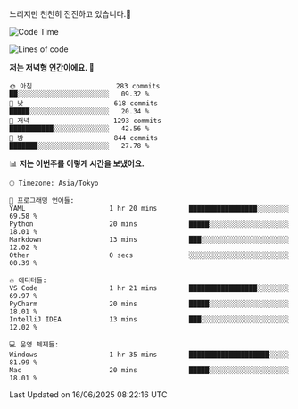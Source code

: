 느리지만 천천히 전진하고 있습니다.🐢

<!--START_SECTION:waka-->
![Code Time](http://img.shields.io/badge/Code%20Time-1%2C597%20hrs%2050%20mins-blue)

![Lines of code](https://img.shields.io/badge/%EC%A0%80%EB%8A%94%20%EC%97%AC%ED%83%9C%EA%B9%8C%EC%A7%80%20-919.4%20thousand%20%EC%A4%84%EC%9D%98%20%EC%BD%94%EB%93%9C%EB%A5%BC%20%EC%9E%91%EC%84%B1%ED%96%88%EC%96%B4%EC%9A%94.-blue)

**저는 저녁형 인간이에요. 🦉** 

```text
🌞 아침                     283 commits         ██░░░░░░░░░░░░░░░░░░░░░░░   09.32 % 
🌆 낮　                     618 commits         █████░░░░░░░░░░░░░░░░░░░░   20.34 % 
🌃 저녁                     1293 commits        ███████████░░░░░░░░░░░░░░   42.56 % 
🌙 밤　                     844 commits         ███████░░░░░░░░░░░░░░░░░░   27.78 % 
```


📊 **저는 이번주를 이렇게 시간을 보냈어요.** 

```text
🕑︎ Timezone: Asia/Tokyo

💬 프로그래밍 언어들: 
YAML                     1 hr 20 mins        █████████████████░░░░░░░░   69.58 % 
Python                   20 mins             █████░░░░░░░░░░░░░░░░░░░░   18.01 % 
Markdown                 13 mins             ███░░░░░░░░░░░░░░░░░░░░░░   12.02 % 
Other                    0 secs              ░░░░░░░░░░░░░░░░░░░░░░░░░   00.39 % 

🔥 에디터들: 
VS Code                  1 hr 21 mins        █████████████████░░░░░░░░   69.97 % 
PyCharm                  20 mins             █████░░░░░░░░░░░░░░░░░░░░   18.01 % 
IntelliJ IDEA            13 mins             ███░░░░░░░░░░░░░░░░░░░░░░   12.02 % 

💻 운영 체제들: 
Windows                  1 hr 35 mins        ████████████████████░░░░░   81.99 % 
Mac                      20 mins             █████░░░░░░░░░░░░░░░░░░░░   18.01 % 
```


 Last Updated on 16/06/2025 08:22:16 UTC
<!--END_SECTION:waka-->
